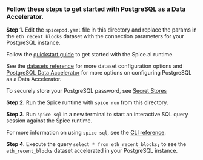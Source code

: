 ### Follow these steps to get started with PostgreSQL as a Data Accelerator.

**Step 1.** Edit the `spicepod.yaml` file in this directory and replace the params in the `eth_recent_blocks` dataset with the connection parameters for your PostgreSQL instance.

Follow the [quickstart guide](https://docs.spiceai.org/getting-started) to get started with the Spice.ai runtime.

See the [datasets reference](https://docs.spiceai.org/reference/spicepod/datasets) for more dataset configuration options and [PostgreSQL Data Accelerator](https://docs.spiceai.org/data-accelerators/postgres) for more options on configuring PostgreSQL as a Data Accelerator.

To securely store your PostgreSQL password, see [Secret Stores](https://docs.spiceai.org/secret-stores)

**Step 2.** Run the Spice runtime with `spice run` from this directory.

**Step 3.** Run `spice sql` in a new terminal to start an interactive SQL query session against the Spice runtime.

For more information on using `spice sql`, see the [CLI reference](https://docs.spiceai.org/cli/reference/sql).

**Step 4.** Execute the query `select * from eth_recent_blocks;` to see the `eth_recent_blocks` dataset accelerated in your PostgreSQL instance.